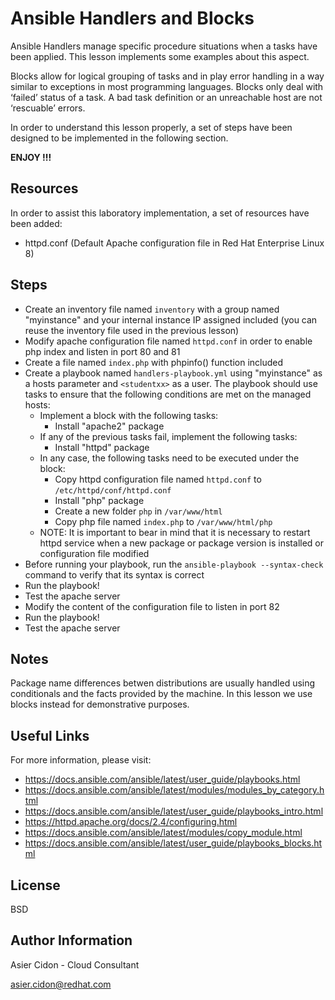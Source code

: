 # Ansible Handlers and Blocks

Ansible Handlers manage specific procedure situations when a tasks have been applied. This lesson implements some examples about this aspect.

Blocks allow for logical grouping of tasks and in play error handling in a way similar to exceptions in most programming languages. Blocks only deal with ‘failed’ status of a task. A bad task definition or an unreachable host are not ‘rescuable’ errors.

In order to understand this lesson properly, a set of steps have been designed to be implemented in the following section.

**ENJOY !!!**

## Resources

In order to assist this laboratory implementation, a set of resources have been added:

-   httpd.conf (Default Apache configuration file in Red Hat Enterprise Linux 8)

## Steps 

-   Create an inventory file named `inventory` with a group named "myinstance" and your internal instance IP assigned included (you can reuse the inventory file used in the previous lesson)
-   Modify apache configuration file named `httpd.conf` in order to enable php index and listen in port 80 and 81
-   Create a file named `index.php` with phpinfo() function included
-   Create a playbook named `handlers-playbook.yml` using "myinstance" as a hosts parameter and ``<studentxx>`` as a user. The playbook should use tasks to ensure that the following conditions are met on the managed hosts:
    -   Implement a block with the following tasks:
        -   Install "apache2" package
    -   If any of the previous tasks fail, implement the following tasks:
        -   Install "httpd" package
    -   In any case, the following tasks need to be executed under the block:
        -   Copy httpd configuration file named `httpd.conf` to `/etc/httpd/conf/httpd.conf`
        -   Install "php" package
        -   Create a new folder `php` in `/var/www/html`
        -   Copy php file named `index.php` to `/var/www/html/php`
    -   NOTE: It is important to bear in mind that it is necessary to restart httpd service when a new package or package version is installed or configuration file modified
-   Before running your playbook, run the `ansible-playbook --syntax-check` command to verify that its syntax is correct
-   Run the playbook!
-   Test the apache server
-   Modify the content of the configuration file to listen in port 82
-   Run the playbook!
-   Test the apache server

## Notes

Package name differences betwen distributions are usually handled using conditionals and the facts provided by the machine. In this lesson we use blocks instead for demonstrative purposes.

## Useful Links

For more information, please visit:

-   https://docs.ansible.com/ansible/latest/user_guide/playbooks.html
-   https://docs.ansible.com/ansible/latest/modules/modules_by_category.html
-   https://docs.ansible.com/ansible/latest/user_guide/playbooks_intro.html
-   https://httpd.apache.org/docs/2.4/configuring.html
-   https://docs.ansible.com/ansible/latest/modules/copy_module.html
-   https://docs.ansible.com/ansible/latest/user_guide/playbooks_blocks.html
  
License
-------

BSD

Author Information
------------------

 Asier Cidon - Cloud Consultant

 asier.cidon@redhat.com
 